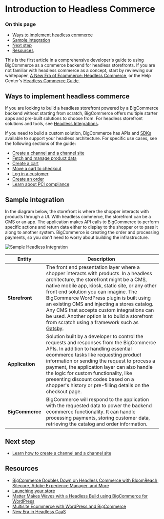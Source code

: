 # Introduction to Headless Commerce

<div class="otp" id="no-index">

### On this page
- [Ways to implement headless commerce](#ways-to-implement-headless-commerce)
- [Sample integration](#sample-integration)
- [Next step](#next-step)
- [Resources](#resources)

</div>

This is the first article in a comprehensive developer's guide to using BigCommerce as a commerce backend for headless storefronts. If you are not familiar with headless commerce as a concept, start by reviewing our whitepaper, [A New Era of Ecommerce: Headless Commerce](https://www.bigcommerce.com/new-era-headless-caas/), or the Help Center's [Headless Commerce Guide](https://support.bigcommerce.com/s/article/The-Headless-Approach).

## Ways to implement headless commerce

If you are looking to build a headless storefront powered by a BigCommerce backend without starting from scratch, BigCommerce offers multiple starter apps and pre-built solutions to choose from. For headless storefront solutions and tools, see [Headless Integrations](https://developer.bigcommerce.com/tools-resources#headless-integrations).

If you need to build a custom solution, BigCommerce has APIs and [SDKs](https://developer.bigcommerce.com/tools-resources#sdks) available to support your headless architecture. For specific use cases, see the following sections of the guide:

* [Create a channel and a channel site](https://developer.bigcommerce.com/api-docs/storefronts/guide/channels)
* [Fetch and manage product data](https://developer.bigcommerce.com/api-docs/storefronts/guide/products)
* [Create a cart](https://developer.bigcommerce.com/api-docs/storefronts/guide/carts)
* [Move a cart to checkout](https://developer.bigcommerce.com/api-docs/storefronts/guide/checkout)
* [Log in a customer](https://developer.bigcommerce.com/api-docs/storefronts/guide/customers)
* [Create an order](https://developer.bigcommerce.com/api-docs/storefronts/guide/orders)
* [Learn about PCI compliance](https://developer.bigcommerce.com/api-docs/storefronts/guide/pci-compliance)

## Sample integration

In the diagram below, the storefront is where the shopper interacts with products through a UI. With headless commerce, the storefront can be a CMS or an app. The application makes API calls to BigCommerce to perform specific actions and return data either to display to the shopper or to pass it along to another system. BigCommerce is creating the order and processing payments, so you don't need to worry about building the infrastructure.

![Sample Headless Integration](https://storage.googleapis.com/bigcommerce-production-dev-center/images/developers-guide-to-headless-01.png "Sample Headless Integration")

|Entity|Description|
|-|-|
|**Storefront**|The front end presentation layer where a shopper interacts with products. In a headless architecture, the storefront might be a CMS, native mobile app, kiosk, static site, or any other front end solution you can imagine. The BigCommerce WordPress plugin is built using an existing CMS and injecting a stores catalog. Any CMS that accepts custom integrations can be used. Another option is to build a storefront from scratch using a framework such as [Gatsby](https://www.bigcommerce.com/blog/flexible-headless-commerce-solutions/#overview-of-bigcommerce-for-react-gatsby).|
|**Application**|Solution built by a developer to control the requests and responses from the BigCommerce APIs. In addition to handling essential ecommerce tasks like requesting product information or sending the request to process a payment, the application layer can also handle the logic for custom functionality, like presenting discount codes based on a shopper's history or pre-filling details on the checkout page. |
|**BigCommerce**|BigCommerce will respond to the application with the requested data to power the backend ecommerce functionality. It can handle processing payments, storing customer data, retrieving the catalog and order information.|

## Next step

- [Learn how to create a channel and a channel site](https://developer.bigcommerce.com/api-docs/storefronts/guide/channels)

## Resources

- [BigCommerce Doubles Down on Headless Commerce with BloomReach, Sitecore, Adobe Experience Manager, and More](https://www.bigcommerce.com/blog/flexible-headless-commerce-solutions/)
- [Launching your store](https://support.bigcommerce.com/s/article/Launching-Your-Store)
- [Matter Makes Waves with a Headless Build using BigCommerce for WordPress](https://medium.com/bigcommerce-developer-blog/matter-makes-waves-with-a-headless-build-using-bigcommerce-for-wordpress-a572bad4bdf8)
- [Multisite Ecommerce with WordPress and BigCommerce](https://medium.com/bigcommerce-developer-blog/multi-site-ecommerce-with-wordpress-and-bigcommerce-40dee194f8a)
- [New Era in Headless CaaS](https://www.bigcommerce.com/new-era-headless-caas/)
